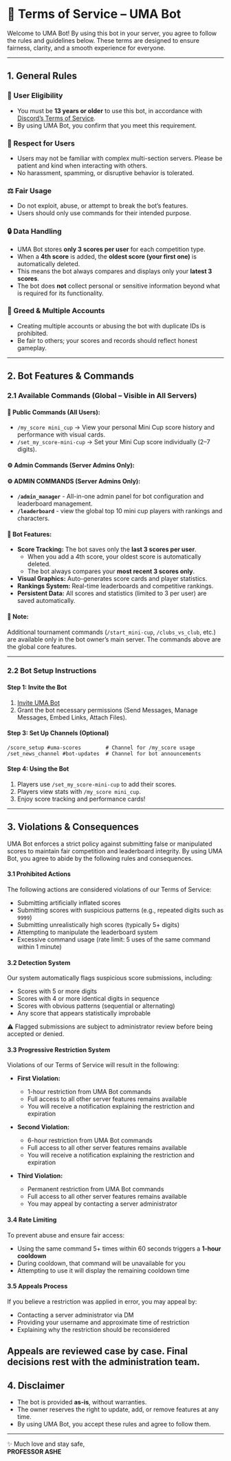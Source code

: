 # 📜 Terms of Service – UMA Bot

Welcome to UMA Bot! By using this bot in your server, you agree to follow the rules and guidelines below. These terms are designed to ensure fairness, clarity, and a smooth experience for everyone.

---

## 1. General Rules

### 👥 User Eligibility

- You must be **13 years or older** to use this bot, in accordance with [Discord’s Terms of Service](https://discord.com/terms).
- By using UMA Bot, you confirm that you meet this requirement.

### 📌 Respect for Users

- Users may not be familiar with complex multi-section servers. Please be patient and kind when interacting with others.
- No harassment, spamming, or disruptive behavior is tolerated.

### ⚖️ Fair Usage

- Do not exploit, abuse, or attempt to break the bot’s features.
- Users should only use commands for their intended purpose.

### 🔒 Data Handling

- UMA Bot stores **only 3 scores per user** for each competition type.
- When a **4th score** is added, the **oldest score (your first one)** is automatically deleted.
- This means the bot always compares and displays only your **latest 3 scores**.
- The bot does **not** collect personal or sensitive information beyond what is required for its functionality.

### 🚫 Greed & Multiple Accounts

- Creating multiple accounts or abusing the bot with duplicate IDs is prohibited.
- Be fair to others; your scores and records should reflect honest gameplay.

---

## 2. Bot Features & Commands

### 2.1 Available Commands (Global – Visible in All Servers)

#### 👥 **Public Commands (All Users):**
- `/my_score mini_cup` → View your personal Mini Cup score history and performance with visual cards.
- `/set_my_score-mini-cup` → Set your Mini Cup score individually (2–7 digits).

#### ⚙️ **Admin Commands (Server Admins Only):**
#### **⚙️ ADMIN COMMANDS (Server Admins Only):**
- **`/admin_manager`** - All-in-one admin panel for bot configuration and leaderboard management.
- **`/leaderboard`** - view the global top 10 mini cup players with rankings and characters. 

#### 🔧 **Bot Features:**
- **Score Tracking:** The bot saves only the **last 3 scores per user**.
    - When you add a 4th score, your oldest score is automatically deleted.
    - The bot always compares your **most recent 3 scores only**.
- **Visual Graphics:** Auto-generates score cards and player statistics.
- **Rankings System:** Real-time leaderboards and competitive rankings.
- **Persistent Data:** All scores and statistics (limited to 3 per user) are saved automatically.

#### 📝 **Note:**
Additional tournament commands (`/start_mini-cup`, `/clubs_vs_club`, etc.) are available only in the bot owner’s main server. The commands above are the global core features.

---

### 2.2 Bot Setup Instructions

#### **Step 1: Invite the Bot**
1. [Invite UMA Bot](https://shorturl.at/FWA27)
2. Grant the bot necessary permissions (Send Messages, Manage Messages, Embed Links, Attach Files).

#### **Step 3: Set Up Channels (Optional)**
```
/score_setup #uma-scores        # Channel for /my_score usage
/set_news_channel #bot-updates  # Channel for bot announcements
```

#### **Step 4: Using the Bot**
1. Players use `/set_my_score-mini-cup` to add their scores.
2. Players view stats with `/my_score mini_cup`.
3. Enjoy score tracking and performance cards!

---

## 3. Violations & Consequences

UMA Bot enforces a strict policy against submitting false or manipulated scores to maintain fair competition and leaderboard integrity. By using UMA Bot, you agree to abide by the following rules and consequences.

#### 3.1 Prohibited Actions

The following actions are considered violations of our Terms of Service:

* Submitting artificially inflated scores
* Submitting scores with suspicious patterns (e.g., repeated digits such as `9999`)
* Submitting unrealistically high scores (typically 5+ digits)
* Attempting to manipulate the leaderboard system
* Excessive command usage (rate limit: 5 uses of the same command within 1 minute)

#### 3.2 Detection System

Our system automatically flags suspicious score submissions, including:

* Scores with 5 or more digits
* Scores with 4 or more identical digits in sequence
* Scores with obvious patterns (sequential or alternating)
* Any score that appears statistically improbable

:warning: Flagged submissions are subject to administrator review before being accepted or denied.

#### 3.3 Progressive Restriction System

Violations of our Terms of Service will result in the following:

* **First Violation:**

  * 1-hour restriction from UMA Bot commands
  * Full access to all other server features remains available
  * You will receive a notification explaining the restriction and expiration

* **Second Violation:**

  * 6-hour restriction from UMA Bot commands
  * Full access to all other server features remains available
  * You will receive a notification explaining the restriction and expiration

* **Third Violation:**

  * Permanent restriction from UMA Bot commands
  * Full access to all other server features remains available
  * You may appeal by contacting a server administrator

#### 3.4 Rate Limiting

To prevent abuse and ensure fair access:

* Using the same command 5+ times within 60 seconds triggers a **1-hour cooldown**
* During cooldown, that command will be unavailable for you
* Attempting to use it will display the remaining cooldown time

#### 3.5 Appeals Process

If you believe a restriction was applied in error, you may appeal by:

* Contacting a server administrator via DM
* Providing your username and approximate time of restriction
* Explaining why the restriction should be reconsidered

Appeals are reviewed case by case. Final decisions rest with the administration team.
---

## 4. Disclaimer

- The bot is provided **as-is**, without warranties.
- The owner reserves the right to update, add, or remove features at any time.
- By using UMA Bot, you accept these rules and agree to follow them.

---

✨ Much love and stay safe,  
**PROFESSOR ASHE**
